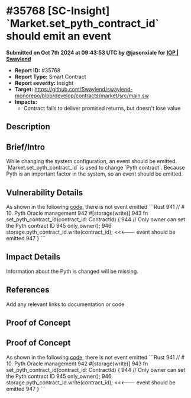 # #35768 \[SC-Insight] \`Market.set\_pyth\_contract\_id\` should emit an event

**Submitted on Oct 7th 2024 at 09:43:53 UTC by @jasonxiale for** [**IOP | Swaylend**](https://immunefi.com/audit-competition/iop-swaylend)

* **Report ID:** #35768
* **Report Type:** Smart Contract
* **Report severity:** Insight
* **Target:** https://github.com/Swaylend/swaylend-monorepo/blob/develop/contracts/market/src/main.sw
* **Impacts:**
  * Contract fails to deliver promised returns, but doesn't lose value

## Description

## Brief/Intro

While changing the system configuration, an event should be emitted. \`Market.set\_pyth\_contract\_id\` is used to change \`Pyth contract\`. Because Pyth is an important factor in the system, so an event should be emitted.

## Vulnerability Details

As shown in the following [code](https://github.com/Swaylend/swaylend-monorepo/blob/34ada63c18efd163ef80694c404d0573d49d46b4/contracts/market/src/main.sw#L942-L947), there is not event emitted \`\`\`Rust 941 // # 10. Pyth Oracle management 942 #\[storage(write)] 943 fn set\_pyth\_contract\_id(contract\_id: ContractId) { 944 // Only owner can set the Pyth contract ID 945 only\_owner(); 946 storage.pyth\_contract\_id.write(contract\_id); <<<--- event should be emitted 947 } \`\`\`

## Impact Details

Information about the Pyth is changed will be missing.

## References

Add any relevant links to documentation or code

## Proof of Concept

## Proof of Concept

As shown in the following [code](https://github.com/Swaylend/swaylend-monorepo/blob/34ada63c18efd163ef80694c404d0573d49d46b4/contracts/market/src/main.sw#L942-L947), there is not event emitted \`\`\`Rust 941 // # 10. Pyth Oracle management 942 #\[storage(write)] 943 fn set\_pyth\_contract\_id(contract\_id: ContractId) { 944 // Only owner can set the Pyth contract ID 945 only\_owner(); 946 storage.pyth\_contract\_id.write(contract\_id); <<<--- event should be emitted 947 } \`\`\`
